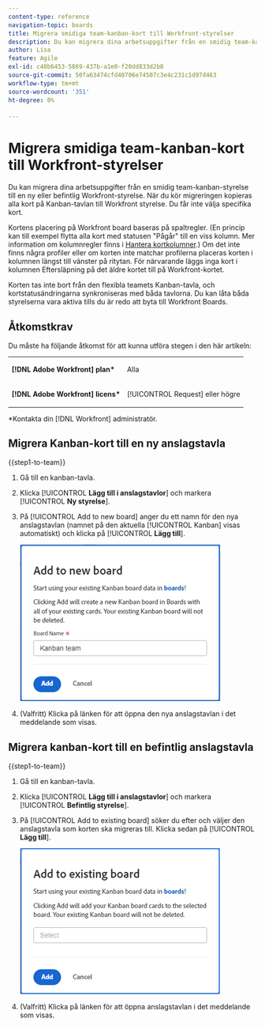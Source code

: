 ```yaml
---
content-type: reference
navigation-topic: boards
title: Migrera smidiga team-kanban-kort till Workfront-styrelser
description: Du kan migrera dina arbetsuppgifter från en smidig team-kanban-styrelse till en ny eller befintlig Workfront-styrelse.
author: Lisa
feature: Agile
exl-id: c40b6453-5869-437b-a1e0-f20dd833d2b8
source-git-commit: 50fa63474cfd40706e74507c3e4c231c1d97d463
workflow-type: tm+mt
source-wordcount: '351'
ht-degree: 0%

---
```


# Migrera smidiga team-kanban-kort till Workfront-styrelser

Du kan migrera dina arbetsuppgifter från en smidig team-kanban-styrelse till en ny eller befintlig Workfront-styrelse. När du kör migreringen kopieras alla kort på Kanban-tavlan till Workfront styrelse. Du får inte välja specifika kort.

Kortens placering på Workfront board baseras på spaltregler. (En princip kan till exempel flytta alla kort med statusen &quot;Pågår&quot; till en viss kolumn. Mer information om kolumnregler finns i [Hantera kortkolumner](/help/quicksilver/agile/get-started-with-boards/manage-board-columns.md).) Om det inte finns några profiler eller om korten inte matchar profilerna placeras korten i kolumnen längst till vänster på ritytan. För närvarande läggs inga kort i kolumnen Eftersläpning på det äldre kortet till på Workfront-kortet.

Korten tas inte bort från den flexibla teamets Kanban-tavla, och kortstatusändringarna synkroniseras med båda tavlorna. Du kan låta båda styrelserna vara aktiva tills du är redo att byta till Workfront Boards.

## Åtkomstkrav

Du måste ha följande åtkomst för att kunna utföra stegen i den här artikeln:

<table style="table-layout:auto">
 <col>
 </col>
 <col>
 </col>
 <tbody>
  <tr>
   <td role="rowheader"><strong>[!DNL Adobe Workfront] plan*</strong></td>
   <td> <p>Alla</p> </td>
  </tr>
  <tr>
   <td role="rowheader"><strong>[!DNL Adobe Workfront] licens*</strong></td>
   <td> <p>[!UICONTROL Request] eller högre</p> </td>
  </tr>
 </tbody>
</table>

&#42;Kontakta din [!DNL Workfront] administratör.

## Migrera Kanban-kort till en ny anslagstavla

{{step1-to-team}}

1. Gå till en kanban-tavla.
1. Klicka [!UICONTROL **Lägg till i anslagstavlor**] och markera [!UICONTROL **Ny styrelse**].
1. På [!UICONTROL Add to new board] anger du ett namn för den nya anslagstavlan (namnet på den aktuella [!UICONTROL Kanban] visas automatiskt) och klicka på [!UICONTROL **Lägg till**].

   ![Lägg till kanban-kort till ny anslagstavla](assets/add-kanban-cards-to-new-board-dialog.png)

1. (Valfritt) Klicka på länken för att öppna den nya anslagstavlan i det meddelande som visas.

## Migrera kanban-kort till en befintlig anslagstavla

{{step1-to-team}}

1. Gå till en kanban-tavla.
1. Klicka [!UICONTROL **Lägg till i anslagstavlor**] och markera [!UICONTROL **Befintlig styrelse**].
1. På [!UICONTROL Add to existing board] söker du efter och väljer den anslagstavla som korten ska migreras till. Klicka sedan på [!UICONTROL **Lägg till**].

   ![Lägg till kanban-kort till befintlig anslagstavla](assets/add-kanban-cards-to-existing-board-dialog.png)

1. (Valfritt) Klicka på länken för att öppna anslagstavlan i det meddelande som visas.
